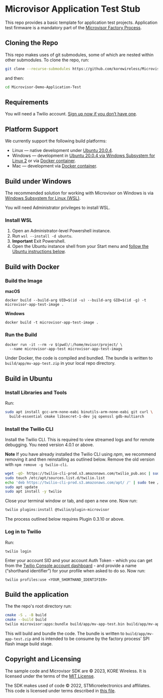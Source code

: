 # Microvisor Application Test Stub

This repo provides a basic template for application test projects. Application test firmware is a mandatory part of the [Microvisor Factory Process](https://www.twilio.com/docs/iot/microvisor/manufacturing).

## Cloning the Repo

This repo makes uses of git submodules, some of which are nested within other submodules. To clone the repo, run:

```bash
git clone --recurse-submodules https://github.com/korewireless/Microvisor-Demo-Application-Test.git
```

and then:

```bash
cd Microvisor-Demo-Application-Test
```

## Requirements

You will need a Twilio account. [Sign up now if you don’t have one](https://www.twilio.com/try-twilio).

## Platform Support

We currently support the following build platforms:

* Linux — native development under [Ubuntu 20.0.4](#build-in-ubuntu).
* Windows — development in [Ubuntu 20.0.4 via Windows Subsystem for Linux 2](#build-under-windows) or via [Docker container](#build-with-docker).
* Mac — development via [Docker container](#build-with-docker).

## Build under Windows

The recommended solution for working with Microvisor on Windows is via [Windows Subsystem for Linux (WSL)](https://learn.microsoft.com/en-us/windows/wsl/install).

You will need Administrator privileges to install WSL.

### Install WSL

1. Open an Administrator-level Powershell instance.
1. Run `wsl --install -d ubuntu`.
1. **Important** Exit Powershell.
1. Open the Ubuntu instance shell from your Start menu and [follow the Ubuntu instructions below](#build-in-ubuntu).

## Build with Docker

### Build the Image

**macOS**

```shell
docker build --build-arg UID=$(id -u) --build-arg GID=$(id -g) -t microvisor-app-test-image .
```

**Windows**

```shell
docker build -t microvisor-app-test-image .
```

### Run the Build

```shell
docker run -it --rm -v $(pwd)/:/home/mvisor/project/ \
  --name microvisor-app-test microvisor-app-test-image
```

Under Docker, the code is compiled and bundled. The bundle is written to `build/app/mv-app-test.zip` in your local repo directory.

## Build in Ubuntu

### Install Libraries and Tools

Run:

```bash
sudo apt install gcc-arm-none-eabi binutils-arm-none-eabi git curl \
  build-essential cmake libsecret-1-dev jq openssl gdb-multiarch
```

### Install the Twilio CLI

Install the Twilio CLI. This is required to view streamed logs and for remote debugging. You need version 4.0.1 or above.

**Note** If you have already installed the Twilio CLI using *npm*, we recommend removing it and then reinstalling as outlined below. Remove the old version with `npm remove -g twilio-cli`.

```bash
wget -qO- https://twilio-cli-prod.s3.amazonaws.com/twilio_pub.asc | sudo apt-key add -
sudo touch /etc/apt/sources.list.d/twilio.list
echo 'deb https://twilio-cli-prod.s3.amazonaws.com/apt/ /' | sudo tee /etc/apt/sources.list.d/twilio.list
sudo apt update
sudo apt install -y twilio
```

Close your terminal window or tab, and open a new one. Now run:

```bash
twilio plugins:install @twilio/plugin-microvisor
```

The process outlined below requires Plugin 0.3.10 or above.

### Log in to Twilio

Run:

```shell
twilio login
```

Enter your account SID and your account Auth Token - which you can get from the [Twilio Console account dashboard](https://console.twilio.com/) - and provide a name (“shorthand identifier”) for your profile when asked to do so. Now run:

```shell
twilio profiles:use <YOUR_SHORTHAND_IDENTIFIER>
```

## Build the application

The the repo's root directory run:

```bash
cmake -S . -B build
cmake --build build
twilio microvisor:apps:bundle build/app/mv-app-test.bin build/app/mv-app-test.zip
```

This will build and bundle the code. The bundle is written to `build/app/mv-app-test.zip` and is intended to be consume by the factory process' SPI flash image build stage.

## Copyright and Licensing

The sample code and Microvisor SDK are © 2023, KORE Wireless. It is licensed under the terms of the [MIT License](./LICENSE.md).

The SDK makes used of code © 2022, STMicroelectronics and affiliates. This code is licensed under terms described in [this file](https://github.com/twilio/twilio-microvisor-hal-stm32u5/blob/main/LICENSE-STM32CubeU5.md).
